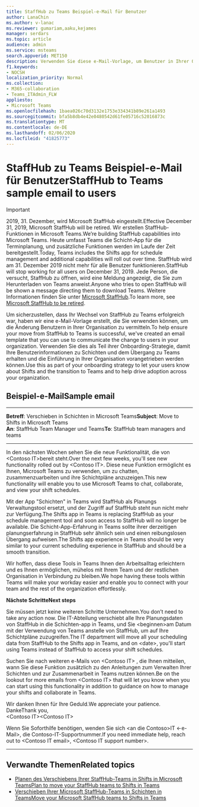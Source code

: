 ```yaml
---
title: StaffHub zu Teams Beispiel-e-Mail für Benutzer
author: LanaChin
ms.author: v-lanac
ms.reviewer: gumariam,aaku,kejames
manager: serdars
ms.topic: article
audience: admin
ms.service: msteams
search.appverid: MET150
description: Verwenden Sie diese e-Mail-Vorlage, um Benutzer in Ihrer Organisation über den Übergang von Microsoft StaffHub zu Microsoft Teams zu informieren.
f1.keywords:
- NOCSH
localization_priority: Normal
ms.collection:
- M365-collaboration
- Teams_ITAdmin_FLW
appliesto:
- Microsoft Teams
ms.openlocfilehash: 1baea026c70d3132e1753e334341b89e261a1493
ms.sourcegitcommit: bfa5b8db4e42e0480542d61fe05716c52016873c
ms.translationtype: MT
ms.contentlocale: de-DE
ms.lasthandoff: 02/06/2020
ms.locfileid: "41825773"
---
```

# <a name="staffhub-to-teams-sample-email-to-users"></a><span data-ttu-id="6a2f5-103">StaffHub zu Teams Beispiel-e-Mail für Benutzer</span><span class="sxs-lookup"><span data-stu-id="6a2f5-103">StaffHub to Teams sample email to users</span></span>

> [!IMPORTANT]
> <span data-ttu-id="6a2f5-104">2019, 31. Dezember, wird Microsoft StaffHub eingestellt.</span><span class="sxs-lookup"><span data-stu-id="6a2f5-104">Effective December 31, 2019, Microsoft StaffHub will be retired.</span></span> <span data-ttu-id="6a2f5-105">Wir erstellen StaffHub-Funktionen in Microsoft Teams.</span><span class="sxs-lookup"><span data-stu-id="6a2f5-105">We’re building StaffHub capabilities into Microsoft Teams.</span></span> <span data-ttu-id="6a2f5-106">Heute umfasst Teams die Schicht-App für die Terminplanung, und zusätzliche Funktionen werden im Laufe der Zeit bereitgestellt.</span><span class="sxs-lookup"><span data-stu-id="6a2f5-106">Today, Teams includes the Shifts app for schedule management and additional capabilities will roll out over time.</span></span> <span data-ttu-id="6a2f5-107">StaffHub wird am 31. Dezember 2019 nicht mehr für alle Benutzer funktionieren.</span><span class="sxs-lookup"><span data-stu-id="6a2f5-107">StaffHub will stop working for all users on December 31, 2019.</span></span> <span data-ttu-id="6a2f5-108">Jede Person, die versucht, StaffHub zu öffnen, wird eine Meldung angezeigt, die Sie zum Herunterladen von Teams anweist.</span><span class="sxs-lookup"><span data-stu-id="6a2f5-108">Anyone who tries to open StaffHub will be shown a message directing them to download Teams.</span></span> <span data-ttu-id="6a2f5-109">Weitere Informationen finden Sie unter [Microsoft StaffHub](microsoft-staffhub-to-be-retired.md).</span><span class="sxs-lookup"><span data-stu-id="6a2f5-109">To learn more, see [Microsoft StaffHub to be retired](microsoft-staffhub-to-be-retired.md).</span></span> 

<span data-ttu-id="6a2f5-110">Um sicherzustellen, dass Ihr Wechsel von StaffHub zu Teams erfolgreich war, haben wir eine e-Mail-Vorlage erstellt, die Sie verwenden können, um die Änderung Benutzern in Ihrer Organisation zu vermitteln.</span><span class="sxs-lookup"><span data-stu-id="6a2f5-110">To help ensure your move from StaffHub to Teams is successful, we've created an email template that you can use to communicate the change to users in your organization.</span></span> <span data-ttu-id="6a2f5-111">Verwenden Sie dies als Teil ihrer Onboarding-Strategie, damit Ihre Benutzerinformationen zu Schichten und dem Übergang zu Teams erhalten und die Einführung in Ihrer Organisation vorangetrieben werden können.</span><span class="sxs-lookup"><span data-stu-id="6a2f5-111">Use this as part of your onboarding strategy to let your users know about Shifts and the transition to Teams and to help drive adoption across your organization.</span></span>

## <a name="sample-email"></a><span data-ttu-id="6a2f5-112">Beispiel-e-Mail</span><span class="sxs-lookup"><span data-stu-id="6a2f5-112">Sample email</span></span>

***
<span data-ttu-id="6a2f5-113">**Betreff**: Verschieben in Schichten in Microsoft Teams</span><span class="sxs-lookup"><span data-stu-id="6a2f5-113">**Subject**: Move to Shifts in Microsoft Teams</span></span><br>
<span data-ttu-id="6a2f5-114">**An**: StaffHub Team Manager und Teams</span><span class="sxs-lookup"><span data-stu-id="6a2f5-114">**To**: StaffHub team managers and teams</span></span>
***
<span data-ttu-id="6a2f5-115">In den nächsten Wochen sehen Sie die neue Funktionalität, die von &lt;Contoso IT&gt;bereit steht.</span><span class="sxs-lookup"><span data-stu-id="6a2f5-115">Over the next few weeks, you'll see new functionality rolled out by &lt;Contoso IT&gt;.</span></span> <span data-ttu-id="6a2f5-116">Diese neue Funktion ermöglicht es Ihnen, Microsoft Teams zu verwenden, um zu chatten, zusammenzuarbeiten und ihre Schichtpläne anzuzeigen.</span><span class="sxs-lookup"><span data-stu-id="6a2f5-116">This new functionality will enable you to use Microsoft Teams to chat, collaborate, and view your shift schedules.</span></span>

<span data-ttu-id="6a2f5-117">Mit der App "Schichten" in Teams wird StaffHub als Planungs Verwaltungstool ersetzt, und der Zugriff auf StaffHub steht nun nicht mehr zur Verfügung.</span><span class="sxs-lookup"><span data-stu-id="6a2f5-117">The Shifts app in Teams is replacing StaffHub as your schedule management tool and soon access to StaffHub will no longer be available.</span></span> <span data-ttu-id="6a2f5-118">Die Schicht-App-Erfahrung in Teams sollte ihrer derzeitigen planungserfahrung in StaffHub sehr ähnlich sein und einen reibungslosen Übergang aufweisen.</span><span class="sxs-lookup"><span data-stu-id="6a2f5-118">The Shifts app experience in Teams should be very similar to your current scheduling experience in StaffHub and should be a smooth transition.</span></span>

<span data-ttu-id="6a2f5-119">Wir hoffen, dass diese Tools in Teams Ihnen den Arbeitsalltag erleichtern und es Ihnen ermöglichen, mühelos mit Ihrem Team und der restlichen Organisation in Verbindung zu bleiben.</span><span class="sxs-lookup"><span data-stu-id="6a2f5-119">We hope having these tools within Teams will make your workday easier and enable you to connect with your team and the rest of the organization effortlessly.</span></span>

<span data-ttu-id="6a2f5-120">**Nächste Schritte**</span><span class="sxs-lookup"><span data-stu-id="6a2f5-120">**Next steps**</span></span>

<span data-ttu-id="6a2f5-121">Sie müssen jetzt keine weiteren Schritte Unternehmen.</span><span class="sxs-lookup"><span data-stu-id="6a2f5-121">You don’t need to take any action now.</span></span> <span data-ttu-id="6a2f5-122">Die IT-Abteilung verschiebt alle Ihre Planungsdaten von StaffHub in die Schichten-app in Teams, und Sie &lt;beginnen&gt;am Datum mit der Verwendung von Teams anstelle von StaffHub, um auf Ihre Schichtpläne zuzugreifen.</span><span class="sxs-lookup"><span data-stu-id="6a2f5-122">The IT department will move all your scheduling data from StaffHub to the Shifts app in Teams, and on &lt;date&gt;, you'll start using Teams instead of StaffHub to access your shift schedules.</span></span>  

<span data-ttu-id="6a2f5-123">Suchen Sie nach weiteren e-Mails von &lt;Contoso IT&gt; , die Ihnen mitteilen, wann Sie diese Funktion zusätzlich zu den Anleitungen zum Verwalten Ihrer Schichten und zur Zusammenarbeit in Teams nutzen können.</span><span class="sxs-lookup"><span data-stu-id="6a2f5-123">Be on the lookout for more emails from &lt;Contoso IT&gt; that will let you know when you can start using this functionality in addition to guidance on how to manage your shifts and collaborate in Teams.</span></span>  

<span data-ttu-id="6a2f5-124">Wir danken Ihnen für Ihre Geduld.</span><span class="sxs-lookup"><span data-stu-id="6a2f5-124">We appreciate your patience.</span></span><br>
<span data-ttu-id="6a2f5-125">Danke</span><span class="sxs-lookup"><span data-stu-id="6a2f5-125">Thank you,</span></span><br>
<span data-ttu-id="6a2f5-126">&lt;Contoso IT&gt;</span><span class="sxs-lookup"><span data-stu-id="6a2f5-126">&lt;Contoso IT&gt;</span></span>

<span data-ttu-id="6a2f5-127">Wenn Sie Soforthilfe benötigen, wenden Sie sich &lt;an die Contoso&gt;IT &lt;-e-Mail&gt;, die Contoso-IT-Supportnummer.</span><span class="sxs-lookup"><span data-stu-id="6a2f5-127">If you need immediate help, reach out to &lt;Contoso IT email&gt;, &lt;Contoso IT support number&gt;.</span></span>
<br>

***

## <a name="related-topics"></a><span data-ttu-id="6a2f5-128">Verwandte Themen</span><span class="sxs-lookup"><span data-stu-id="6a2f5-128">Related topics</span></span>

- [<span data-ttu-id="6a2f5-129">Planen des Verschiebens Ihrer StaffHub-Teams in Shifts in Microsoft Teams</span><span class="sxs-lookup"><span data-stu-id="6a2f5-129">Plan to move your StaffHub teams to Shifts in Teams</span></span>](plan-to-move-staffhub-teams-to-shifts-in-teams.md)
- [<span data-ttu-id="6a2f5-130">Verschieben Ihrer Microsoft StaffHub-Teams in Schichten in Teams</span><span class="sxs-lookup"><span data-stu-id="6a2f5-130">Move your Microsoft StaffHub teams to Shifts in Teams</span></span>](move-staffhub-teams-to-shifts-in-teams.md)
